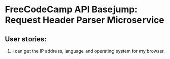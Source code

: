 # FreeCodeCamp API Basejump: Request Header Parser Microservice

## User stories:
1. I can get the IP address, language and operating system for my browser.